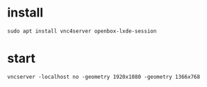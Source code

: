 # install #
`sudo apt install vnc4server openbox-lxde-session`

# start #
`vncserver -localhost no -geometry 1920x1080 -geometry 1366x768`

